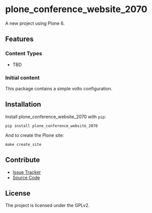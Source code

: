 # plone_conference_website_2070

A new project using Plone 6.

## Features

### Content Types

- TBD

### Initial content

This package contains a simple volto configuration.

Installation
------------

Install plone_conference_website_2070 with `pip`:

```shell
pip install plone_conference_website_2070
```
And to create the Plone site:

```shell
make create_site
```

## Contribute

- [Issue Tracker](https://github.com/ellizurigo/plone-conference-website-2070/issues)
- [Source Code](https://github.com/ellizurigo/plone-conference-website-2070/)

## License

The project is licensed under the GPLv2.
